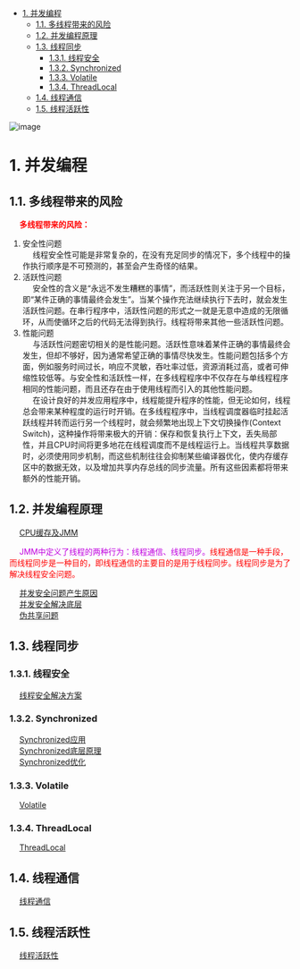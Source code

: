 

<!-- TOC -->

- [1. 并发编程](#1-并发编程)
    - [1.1. 多线程带来的风险](#11-多线程带来的风险)
    - [1.2. 并发编程原理](#12-并发编程原理)
    - [1.3. 线程同步](#13-线程同步)
        - [1.3.1. 线程安全](#131-线程安全)
        - [1.3.2. Synchronized](#132-synchronized)
        - [1.3.3. Volatile](#133-volatile)
        - [1.3.4. ThreadLocal](#134-threadlocal)
    - [1.4. 线程通信](#14-线程通信)
    - [1.5. 线程活跃性](#15-线程活跃性)

<!-- /TOC -->

![image](https://gitee.com/wt1814/pic-host/raw/master/images/java/concurrent/multi-27.png)  

# 1. 并发编程  
## 1.1. 多线程带来的风险  
&emsp; **<font color = "red">多线程带来的风险：</font>**  
1. 安全性问题  
&emsp; 线程安全性可能是非常复杂的，在没有充足同步的情况下，多个线程中的操作执行顺序是不可预测的，甚至会产生奇怪的结果。  
2. 活跃性问题  
&emsp; 安全性的含义是“永远不发生糟糕的事情”，而活跃性则关注于另一个目标，即“某件正确的事情最终会发生”。当某个操作充法继续执行下去时，就会发生活跃性问题。在串行程序中，活跃性问题的形式之一就是无意中造成的无限循环，从而使循环之后的代码无法得到执行。线程将带来其他一些活跃性问题。  
3. 性能问题  
&emsp; 与活跃性问题密切相关的是性能问题。活跃性意味着某件正确的事情最终会发生，但却不够好，因为通常希望正确的事情尽快发生。性能问题包括多个方面，例如服务时间过长，响应不灵敏，吞吐率过低，资源消耗过高，或者可伸缩性较低等。与安全性和活跃性一样，在多线程程序中不仅存在与单线程程序相同的性能问题，而且还存在由于使用线程而引入的其他性能问题。  
&emsp; 在设计良好的并发应用程序中，线程能提升程序的性能，但无论如何，线程总会带来某种程度的运行时开销。在多线程程序中，当线程调度器临时挂起活跃线程并转而运行另一个线程时，就会频繁地出现上下文切换操作(Context Switch)，这种操作将带来极大的开销：保存和恢复执行上下文，丢失局部性，并且CPU时间将更多地花在线程调度而不是线程运行上。当线程共享数据时，必须使用同步机制，而这些机制往往会抑制某些编译器优化，使内存缓存区中的数据无效，以及增加共享内存总线的同步流量。所有这些因素都将带来额外的性能开销。 


## 1.2. 并发编程原理  
&emsp; [CPU缓存及JMM](/docs/java/concurrent/JMM.md)  

&emsp; <font color = "clime">JMM中定义了线程的两种行为：线程通信、线程同步。</font><font color = "red">线程通信是一种手段，而线程同步是一种目的，即线程通信的主要目的是用于线程同步。线程同步是为了解决线程安全问题。</font>  

&emsp; [并发安全问题产生原因](/docs/java/concurrent/ConcurrencyProblem.md)  
&emsp; [并发安全解决底层](/docs/java/concurrent/ConcurrencySolve.md)  
&emsp; [伪共享问题](/docs/java/concurrent/PseudoSharing.md)   

## 1.3. 线程同步  
### 1.3.1. 线程安全  


&emsp; [线程安全解决方案](/docs/java/concurrent/ThreadSafety.md)
  
### 1.3.2. Synchronized  
&emsp; [Synchronized应用](/docs/java/concurrent/SynApply.md)  
&emsp; [Synchronized底层原理](/docs/java/concurrent/SynBottom.md)  
&emsp; [Synchronized优化](/docs/java/concurrent/SynOptimize.md) 

### 1.3.3. Volatile  
&emsp; [Volatile](/docs/java/concurrent/Volatile.md)  

### 1.3.4. ThreadLocal  
&emsp; [ThreadLocal](/docs/java/concurrent/ThreadLocal.md)  

## 1.4. 线程通信  
&emsp; [线程通信](/docs/java/concurrent/ThreadCommunication.md)   

## 1.5. 线程活跃性  
&emsp; [线程活跃性](/docs/java/concurrent/Activity.md)  
